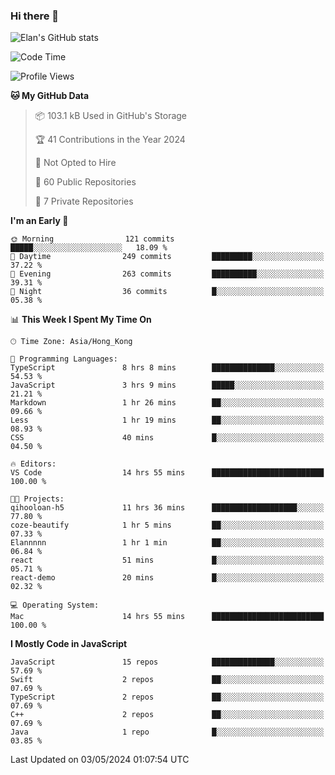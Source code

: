 ### Hi there 👋

![Elan's GitHub stats](https://github-readme-stats.vercel.app/api?username=elaninhust&rank_icon=github)

<!--START_SECTION:waka-->
![Code Time](http://img.shields.io/badge/Code%20Time-191%20hrs%2014%20mins-blue)

![Profile Views](http://img.shields.io/badge/Profile%20Views-0-blue)

**🐱 My GitHub Data** 

> 📦 103.1 kB Used in GitHub's Storage 
 > 
> 🏆 41 Contributions in the Year 2024
 > 
> 🚫 Not Opted to Hire
 > 
> 📜 60 Public Repositories 
 > 
> 🔑 7 Private Repositories 
 > 
**I'm an Early 🐤** 

```text
🌞 Morning                121 commits         █████░░░░░░░░░░░░░░░░░░░░   18.09 % 
🌆 Daytime                249 commits         █████████░░░░░░░░░░░░░░░░   37.22 % 
🌃 Evening                263 commits         ██████████░░░░░░░░░░░░░░░   39.31 % 
🌙 Night                  36 commits          █░░░░░░░░░░░░░░░░░░░░░░░░   05.38 % 
```


📊 **This Week I Spent My Time On** 

```text
🕑︎ Time Zone: Asia/Hong_Kong

💬 Programming Languages: 
TypeScript               8 hrs 8 mins        ██████████████░░░░░░░░░░░   54.53 % 
JavaScript               3 hrs 9 mins        █████░░░░░░░░░░░░░░░░░░░░   21.21 % 
Markdown                 1 hr 26 mins        ██░░░░░░░░░░░░░░░░░░░░░░░   09.66 % 
Less                     1 hr 19 mins        ██░░░░░░░░░░░░░░░░░░░░░░░   08.93 % 
CSS                      40 mins             █░░░░░░░░░░░░░░░░░░░░░░░░   04.50 % 

🔥 Editors: 
VS Code                  14 hrs 55 mins      █████████████████████████   100.00 % 

🐱‍💻 Projects: 
qihooloan-h5             11 hrs 36 mins      ███████████████████░░░░░░   77.80 % 
coze-beautify            1 hr 5 mins         ██░░░░░░░░░░░░░░░░░░░░░░░   07.33 % 
Elannnnn                 1 hr 1 min          ██░░░░░░░░░░░░░░░░░░░░░░░   06.84 % 
react                    51 mins             █░░░░░░░░░░░░░░░░░░░░░░░░   05.71 % 
react-demo               20 mins             █░░░░░░░░░░░░░░░░░░░░░░░░   02.32 % 

💻 Operating System: 
Mac                      14 hrs 55 mins      █████████████████████████   100.00 % 
```

**I Mostly Code in JavaScript** 

```text
JavaScript               15 repos            ██████████████░░░░░░░░░░░   57.69 % 
Swift                    2 repos             ██░░░░░░░░░░░░░░░░░░░░░░░   07.69 % 
TypeScript               2 repos             ██░░░░░░░░░░░░░░░░░░░░░░░   07.69 % 
C++                      2 repos             ██░░░░░░░░░░░░░░░░░░░░░░░   07.69 % 
Java                     1 repo              █░░░░░░░░░░░░░░░░░░░░░░░░   03.85 % 
```




 Last Updated on 03/05/2024 01:07:54 UTC
<!--END_SECTION:waka-->
